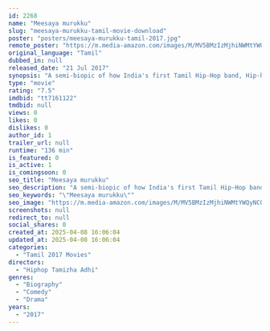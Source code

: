 ```yaml
---
id: 2268
name: "Meesaya murukku"
slug: "meesaya-murukku-tamil-movie-download"
poster: "posters/meesaya-murukku-tamil-2017.jpg"
remote_poster: "https://m.media-amazon.com/images/M/MV5BMzIzMjhiNWMtYWQyNC00ZDU2LWFlYWUtMDBlODMxMGMxNDQ4XkEyXkFqcGc@._V1_SX300.jpg"
original_language: "Tamil"
dubbed_in: null
released_date: "21 Jul 2017"
synopsis: "A semi-biopic of how India's first Tamil Hip-Hop band, Hip-hop Tamizha came to be and the struggles frontman Adhi faced in life, both in personal and professional frontiers."
type: "movie"
rating: "7.5"
imdbid: "tt7161122"
tmdbid: null
views: 0
likes: 0
dislikes: 0
author_id: 1
trailer_url: null
runtime: "136 min"
is_featured: 0
is_active: 1
is_comingsoon: 0
seo_title: "Meesaya murukku"
seo_description: "A semi-biopic of how India's first Tamil Hip-Hop band, Hip-hop Tamizha came to be and the struggles frontman Adhi faced in life, both in personal and professional frontiers."
seo_keywords: "\"Meesaya murukku\""
seo_image: "https://m.media-amazon.com/images/M/MV5BMzIzMjhiNWMtYWQyNC00ZDU2LWFlYWUtMDBlODMxMGMxNDQ4XkEyXkFqcGc@._V1_SX300.jpg"
screenshots: null
redirect_to: null
social_shares: 0
created_at: 2025-04-08 16:06:04
updated_at: 2025-04-08 16:06:04
categories:
  - "Tamil 2017 Movies"
directors:
  - "Hiphop Tamizha Adhi"
genres:
  - "Biography"
  - "Comedy"
  - "Drama"
years:
  - "2017"
---
```

